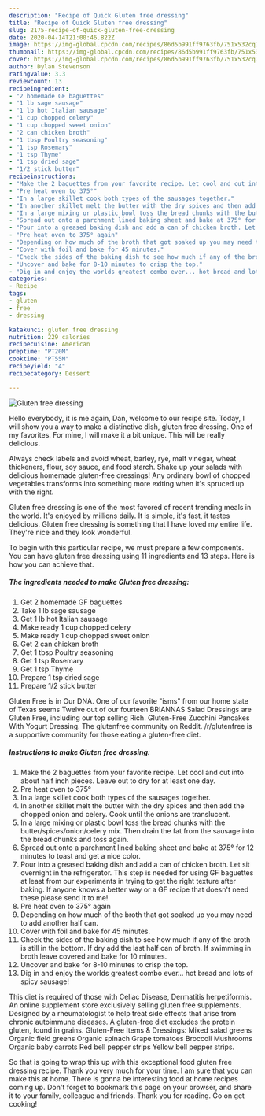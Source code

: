 ```yaml
---
description: "Recipe of Quick Gluten free dressing"
title: "Recipe of Quick Gluten free dressing"
slug: 2175-recipe-of-quick-gluten-free-dressing
date: 2020-04-14T21:00:46.822Z
image: https://img-global.cpcdn.com/recipes/86d5b991ff9763fb/751x532cq70/gluten-free-dressing-recipe-main-photo.jpg
thumbnail: https://img-global.cpcdn.com/recipes/86d5b991ff9763fb/751x532cq70/gluten-free-dressing-recipe-main-photo.jpg
cover: https://img-global.cpcdn.com/recipes/86d5b991ff9763fb/751x532cq70/gluten-free-dressing-recipe-main-photo.jpg
author: Dylan Stevenson
ratingvalue: 3.3
reviewcount: 13
recipeingredient:
- "2 homemade GF baguettes"
- "1 lb sage sausage"
- "1 lb hot Italian sausage"
- "1 cup chopped celery"
- "1 cup chopped sweet onion"
- "2 can chicken broth"
- "1 tbsp Poultry seasoning"
- "1 tsp Rosemary"
- "1 tsp Thyme"
- "1 tsp dried sage"
- "1/2 stick butter"
recipeinstructions:
- "Make the 2 baguettes from your favorite recipe. Let cool and cut into about half inch pieces. Leave out to dry for at least one day."
- "Pre heat oven to 375°"
- "In a large skillet cook both types of the sausages together."
- "In another skillet melt the butter with the dry spices and then add the chopped onion and celery. Cook until the onions are translucent."
- "In a large mixing or plastic bowl toss the bread chunks with the butter/spices/onion/celery mix. Then drain the fat from the sausage into the bread chunks and toss again."
- "Spread out onto a parchment lined baking sheet and bake at 375° for 12 minutes to toast and get a nice color."
- "Pour into a greased baking dish and add a can of chicken broth. Let sit overnight in the refrigerator. This step is needed for using GF baguettes at least from our experiments in trying to get the right texture after baking. If anyone knows a better way or a GF recipe that doesn&#39;t need these please send it to me!"
- "Pre heat oven to 375° again"
- "Depending on how much of the broth that got soaked up you may need to add another half can."
- "Cover with foil and bake for 45 minutes."
- "Check the sides of the baking dish to see how much if any of the broth is still in the bottom. If dry add the last half can of broth. If swimming in broth leave covered and bake for 10 minutes."
- "Uncover and bake for 8-10 minutes to crisp the top."
- "Dig in and enjoy the worlds greatest combo ever... hot bread and lots of spicy sausage!"
categories:
- Recipe
tags:
- gluten
- free
- dressing

katakunci: gluten free dressing 
nutrition: 229 calories
recipecuisine: American
preptime: "PT20M"
cooktime: "PT55M"
recipeyield: "4"
recipecategory: Dessert

---
```



![Gluten free dressing](https://img-global.cpcdn.com/recipes/86d5b991ff9763fb/751x532cq70/gluten-free-dressing-recipe-main-photo.jpg)

Hello everybody, it is me again, Dan, welcome to our recipe site. Today, I will show you a way to make a distinctive dish, gluten free dressing. One of my favorites. For mine, I will make it a bit unique. This will be really delicious.

Always check labels and avoid wheat, barley, rye, malt vinegar, wheat thickeners, flour, soy sauce, and food starch. Shake up your salads with delicious homemade gluten-free dressings! Any ordinary bowl of chopped vegetables transforms into something more exiting when it&#39;s spruced up with the right.

Gluten free dressing is one of the most favored of recent trending meals in the world. It's enjoyed by millions daily. It is simple, it's fast, it tastes delicious. Gluten free dressing is something that I have loved my entire life. They're nice and they look wonderful.


To begin with this particular recipe, we must prepare a few components. You can have gluten free dressing using 11 ingredients and 13 steps. Here is how you can achieve that.

<!--inarticleads1-->

##### The ingredients needed to make Gluten free dressing:

1. Get 2 homemade GF baguettes
1. Take 1 lb sage sausage
1. Get 1 lb hot Italian sausage
1. Make ready 1 cup chopped celery
1. Make ready 1 cup chopped sweet onion
1. Get 2 can chicken broth
1. Get 1 tbsp Poultry seasoning
1. Get 1 tsp Rosemary
1. Get 1 tsp Thyme
1. Prepare 1 tsp dried sage
1. Prepare 1/2 stick butter


Gluten Free is in Our DNA. One of our favorite &#34;isms&#34; from our home state of Texas seems Twelve out of our fourteen BRIANNAS Salad Dressings are Gluten Free, including our top selling Rich. Gluten-Free Zucchini Pancakes With Yogurt Dressing. The glutenfree community on Reddit. /r/glutenfree is a supportive community for those eating a gluten-free diet. 

<!--inarticleads2-->

##### Instructions to make Gluten free dressing:

1. Make the 2 baguettes from your favorite recipe. Let cool and cut into about half inch pieces. Leave out to dry for at least one day.
1. Pre heat oven to 375°
1. In a large skillet cook both types of the sausages together.
1. In another skillet melt the butter with the dry spices and then add the chopped onion and celery. Cook until the onions are translucent.
1. In a large mixing or plastic bowl toss the bread chunks with the butter/spices/onion/celery mix. Then drain the fat from the sausage into the bread chunks and toss again.
1. Spread out onto a parchment lined baking sheet and bake at 375° for 12 minutes to toast and get a nice color.
1. Pour into a greased baking dish and add a can of chicken broth. Let sit overnight in the refrigerator. This step is needed for using GF baguettes at least from our experiments in trying to get the right texture after baking. If anyone knows a better way or a GF recipe that doesn&#39;t need these please send it to me!
1. Pre heat oven to 375° again
1. Depending on how much of the broth that got soaked up you may need to add another half can.
1. Cover with foil and bake for 45 minutes.
1. Check the sides of the baking dish to see how much if any of the broth is still in the bottom. If dry add the last half can of broth. If swimming in broth leave covered and bake for 10 minutes.
1. Uncover and bake for 8-10 minutes to crisp the top.
1. Dig in and enjoy the worlds greatest combo ever... hot bread and lots of spicy sausage!


This diet is required of those with Celiac Disease, Dermatitis herpetiformis. An online supplement store exclusively selling gluten free supplements. Designed by a rheumatologist to help treat side effects that arise from chronic autoimmune diseases. A gluten-free diet excludes the protein gluten, found in grains. Gluten-Free Items &amp; Dressings: Mixed salad greens Organic field greens Organic spinach Grape tomatoes Broccoli Mushrooms Organic baby carrots Red bell pepper strips Yellow bell pepper strips. 

So that is going to wrap this up with this exceptional food gluten free dressing recipe. Thank you very much for your time. I am sure that you can make this at home. There is gonna be interesting food at home recipes coming up. Don't forget to bookmark this page on your browser, and share it to your family, colleague and friends. Thank you for reading. Go on get cooking!

